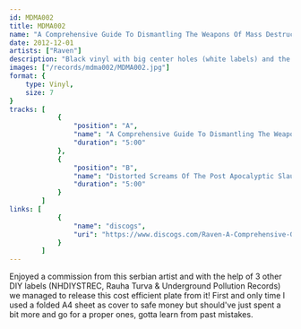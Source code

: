 ```yaml
---
id: MDMA002
title: MDMA002
name: "A Comprehensive Guide To Dismantling The Weapons Of Mass Destruction"
date: 2012-12-01
artists: ["Raven"]
description: "Black vinyl with big center holes (white labels) and the cover printed onto a folded A4 piece of paper, comes with an extra inlay sheet. Limited to 200 copies."
images: ["/records/mdma002/MDMA002.jpg"]
format: {
    type: Vinyl,
    size: 7
}
tracks: [
            {
                "position": "A",
                "name": "A Comprehensive Guide To Dismantling The Weapons Of Mass Destruction",
                "duration": "5:00"
            },
            {
                "position": "B",
                "name": "Distorted Screams Of The Post Apocalyptic Slaughterhouse",
                "duration": "5:00"
            }
        ]
links: [
			{
				"name": "discogs",
				"uri": "https://www.discogs.com/Raven-A-Comprehensive-Guide-To-Dismantling-The-Weapons-Of-Mass-Destruction/release/4119150"
			}
		]
---
```

Enjoyed a commission from this serbian artist and with the help of 3 other DIY labels (NHDIYSTREC, Rauha Turva & Underground Pollution Records) we managed to release this cost efficient plate from it! First and only time I used a folded A4 sheet as cover to safe money but should've just spent a bit more and go for a proper ones, gotta learn from past mistakes.
       